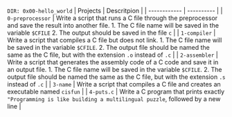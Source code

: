 `DIR: 0x00-hello_world`
| Projects | Descritpion |
| ------------ | ---------- |
| `0-preprocessor` | Write a script that runs a C file through the preprocessor and save the result into another file. 1. The C file name will be saved in the variable `$CFILE` 2. The output should be saved in the file `c` |
| `1-compiler` | Write a script that compiles a C file but does not link. 1. The C file name will be saved in the variable `$CFILE`. 2. The output file should be named the same as the C file, but with the extension `.o` instead of `.c` |
| `2-assembler` | Write a script that generates the assembly code of a C code and save it in an output file. 1. The C file name will be saved in the variable `$CFILE`. 2. The output file should be named the same as the C file, but with the extension `.s` instead of `.c` |
| `3-name` | Write a script that compiles a C file and creates an executable named `cisfun` |
| `4-puts.c` | Write a C program that prints exactly `"Programming is like building a multilingual puzzle`, followed by a new line |

